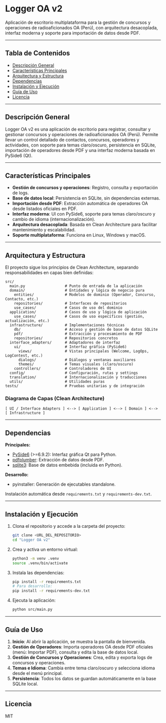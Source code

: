 
# Logger OA v2

Aplicación de escritorio multiplataforma para la gestión de concursos y operaciones de radioaficionados OA (Perú), con arquitectura desacoplada, interfaz moderna y soporte para importación de datos desde PDF.

---

## Tabla de Contenidos
- [Descripción General](#descripción-general)
- [Características Principales](#características-principales)
- [Arquitectura y Estructura](#arquitectura-y-estructura)
- [Dependencias](#dependencias)
- [Instalación y Ejecución](#instalación-y-ejecución)
- [Guía de Uso](#guía-de-uso)
- [Licencia](#licencia)

---

## Descripción General
Logger OA v2 es una aplicación de escritorio para registrar, consultar y gestionar concursos y operaciones de radioaficionados OA (Perú). Permite llevar un control detallado de contactos, concursos, operadores y actividades, con soporte para temas claro/oscuro, persistencia en SQLite, importación de operadores desde PDF y una interfaz moderna basada en PySide6 (Qt).

---

## Características Principales
- **Gestión de concursos y operaciones**: Registro, consulta y exportación de logs.
- **Base de datos local**: Persistencia en SQLite, sin dependencias externas.
- **Importación desde PDF**: Extracción automática de operadores OA desde listados oficiales en PDF.
- **Interfaz moderna**: UI con PySide6, soporte para temas claro/oscuro y cambio de idioma (internacionalización).
- **Arquitectura desacoplada**: Basada en Clean Architecture para facilitar mantenimiento y escalabilidad.
- **Soporte multiplataforma**: Funciona en Linux, Windows y macOS.

---

## Arquitectura y Estructura
El proyecto sigue los principios de Clean Architecture, separando responsabilidades en capas bien definidas:

```
src/
  main.py                  # Punto de entrada de la aplicación
  domain/                  # Entidades y lógica de negocio pura
    entities/              # Modelos de dominio (Operador, Concurso, Contacto, etc.)
    repositories/          # Interfaces de repositorios
    use_cases/             # Casos de uso del dominio
  application/             # Casos de uso y lógica de aplicación
    use_cases/             # Casos de uso específicos (gestión, actualización, etc.)
  infrastructure/          # Implementaciones técnicas
    db/                    # Acceso y gestión de base de datos SQLite
    pdf/                   # Extracción y procesamiento de PDF
    repositories/          # Repositorios concretos
  interface_adapters/      # Adaptadores de interfaz
    ui/                    # Interfaz gráfica (PySide6)
      views/               # Vistas principales (Welcome, LogOps, LogContest, etc.)
      dialogs/             # Diálogos y ventanas auxiliares
      themes/              # Temas visuales (claro/oscuro)
    controllers/           # Controladores de UI
  config/                  # Configuración, rutas y settings
  translation/             # Internacionalización y traducciones
  utils/                   # Utilidades puras
tests/                     # Pruebas unitarias y de integración
```

### Diagrama de Capas (Clean Architecture)

```
[ UI / Interface Adapters ] <--> [ Application ] <--> [ Domain ] <--> [ Infrastructure ]
```

---

## Dependencias

**Principales:**
- [PySide6](https://doc.qt.io/qtforpython/) (>=6.9.2): Interfaz gráfica Qt para Python.
- [pdfplumber](https://github.com/jsvine/pdfplumber): Extracción de datos desde PDF.
- [sqlite3](https://docs.python.org/3/library/sqlite3.html): Base de datos embebida (incluida en Python).

**Desarrollo:**
- pyinstaller: Generación de ejecutables standalone.

Instalación automática desde `requirements.txt` y `requirements-dev.txt`.

---

## Instalación y Ejecución

1. Clona el repositorio y accede a la carpeta del proyecto:
   ```bash
   git clone <URL_DEL_REPOSITORIO>
   cd "Logger OA v2"
   ```
2. Crea y activa un entorno virtual:
   ```bash
   python3 -m venv .venv
   source .venv/bin/activate
   ```
3. Instala las dependencias:
   ```bash
   pip install -r requirements.txt
   # Para desarrollo:
   pip install -r requirements-dev.txt
   ```
4. Ejecuta la aplicación:
   ```bash
   python src/main.py
   ```

---

## Guía de Uso

1. **Inicio**: Al abrir la aplicación, se muestra la pantalla de bienvenida.
2. **Gestión de Operadores**: Importa operadores OA desde PDF oficiales (menú: Importar PDF), consulta y edita la base de datos local.
3. **Gestión de Concursos y Operaciones**: Crea, edita y exporta logs de concursos y operaciones.
4. **Temas e Idioma**: Cambia entre tema claro/oscuro y selecciona idioma desde el menú principal.
5. **Persistencia**: Todos los datos se guardan automáticamente en la base SQLite local.

---

## Licencia

MIT
